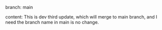 branch: main

content: This is dev third update, which will merge to main branch, and I need the branch name in main is no change.